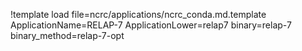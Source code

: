 !template load file=ncrc/applications/ncrc_conda.md.template ApplicationName=RELAP-7 ApplicationLower=relap7 binary=relap-7 binary_method=relap-7-opt
